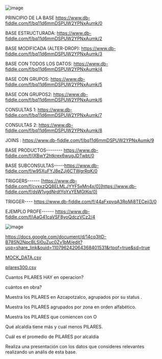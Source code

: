 ![image](https://user-images.githubusercontent.com/91554777/235196884-6cfb1909-3699-4c0f-ad0f-09ff27471105.png)

PRINCIPIO DE LA BASE https://www.db-fiddle.com/f/bq11d6mmDSPUW2YPNxAumk/0

BASE ESTRUCTURADA: https://www.db-fiddle.com/f/bq11d6mmDSPUW2YPNxAumk/2

BASE MODIFICADA (ALTER-DROP): https://www.db-fiddle.com/f/bq11d6mmDSPUW2YPNxAumk/3

BASE CON TODOS LOS DATOS: https://www.db-fiddle.com/f/bq11d6mmDSPUW2YPNxAumk/4

BASE CON GRUPOS: https://www.db-fiddle.com/f/bq11d6mmDSPUW2YPNxAumk/5

BASE CON GRUPOS2: https://www.db-fiddle.com/f/bq11d6mmDSPUW2YPNxAumk/6


CONSULTAS 1: https://www.db-fiddle.com/f/bq11d6mmDSPUW2YPNxAumk/7

CONSULTAS 2: https://www.db-fiddle.com/f/bq11d6mmDSPUW2YPNxAumk/8

JOINS : https://www.db-fiddle.com/f/bq11d6mmDSPUW2YPNxAumk/9


BASE PRODUCTOS-------- https://www.db-fiddle.com/f/jXBwY2htkrex6wugJDTwbt/0

BASE SUBCONSULTAS-----https://www.db-fiddle.com/f/w95XuFYJ8eZJj6CTWgrRqK/0

TRIGGERS------ [https://www.db-fiddle.com/f/cvxxzQQ8ELMLJYYF5xMn4x/0](https://www.db-fiddle.com/f/dsW1vgdNrdtYpYxYEMGtKq/0)


TRIGGER----   https://www.db-fiddle.com/f/44aFxpvqA3RoMj8TECeji3/0

               
EJEMPLO PROFE------ https://www.db-fiddle.com/f/iAaG41caVSF8yoQdczVCz2/4


![image](https://user-images.githubusercontent.com/91554777/235502032-0d8f2296-5816-422b-93b5-be9def027bad.png)


https://docs.google.com/document/d/14cq3ItD-B78SN2NpcBLSI0uZuc0Zv1bM/edit?usp=share_link&ouid=110796242064368401531&rtpof=true&sd=true


[MOCK_DATA.csv](https://github.com/escuelaDeCodigoMargaritaMaza/Base_de_Datos/files/11403101/MOCK_DATA.csv)

[pilares300.csv](https://github.com/escuelaDeCodigoMargaritaMaza/Base_de_Datos/files/11403113/pilares300.csv)

Cuantos PILARES HAY en operacion?

cuántos en obra?

Muestra los PILARES en Azcapotzalco, agrupados por su status .

Muestra los PILARES agrupados por zona en orden alfabético.

Muestra los PILARES que comiencen con O

Qué alcaldía tiene más y cual menos PILARES.

Cuál es el promedio de PILARES por alcaldía

Realiza una presentación con los datos que consideres relevantes realizando un anális de esta base.



